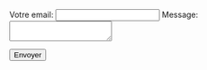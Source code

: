 <form
  action="https://formspree.io/xzbjrzbr"
  method="POST"
>
  <label>
  
  
  </label>
  <label>
    Votre email:
    <input type="text" name="_replyto">
  </label>
  <label>
  
  
  </label>
  <label>
    Message:
    <textarea name="message"></textarea>
  </label>

  <!-- your other form fields go here -->

  <button type="submit">Envoyer</button>
</form>
